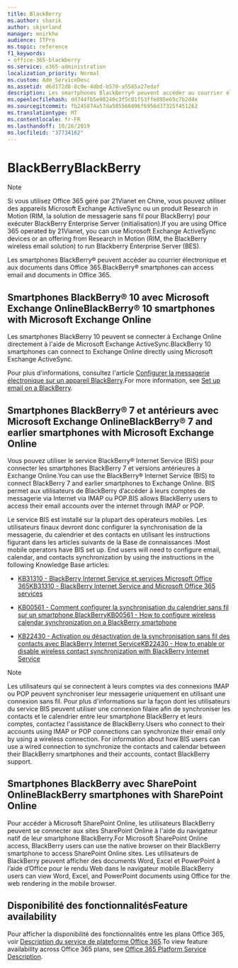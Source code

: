 ```yaml
---
title: BlackBerry
ms.author: sharik
author: skjerland
manager: mnirkhe
audience: ITPro
ms.topic: reference
f1_keywords:
- office-365-blackberry
ms.service: o365-administration
localization_priority: Normal
ms.custom: Adm_ServiceDesc
ms.assetid: d6d172d8-8c0e-4dbd-b570-a5585a27edaf
description: Les smartphones BlackBerry® peuvent accéder au courrier électronique et aux documents dans Office 365.
ms.openlocfilehash: dd744fb5e90240c3f5c01f53ffe895e69c7b2d4e
ms.sourcegitcommit: fb245074a57da585566096f6956d37325f451262
ms.translationtype: MT
ms.contentlocale: fr-FR
ms.lasthandoff: 10/26/2019
ms.locfileid: "37734162"
---
```

# <a name="blackberry"></a><span data-ttu-id="ba17e-103">BlackBerry</span><span class="sxs-lookup"><span data-stu-id="ba17e-103">BlackBerry</span></span>

> [!NOTE]
> <span data-ttu-id="ba17e-104">Si vous utilisez Office 365 géré par 21Vianet en Chine, vous pouvez utiliser des appareils Microsoft Exchange ActiveSync ou un produit Research in Motion (RIM, la solution de messagerie sans fil pour BlackBerry) pour exécuter BlackBerry Enterprise Server (initialisation).</span><span class="sxs-lookup"><span data-stu-id="ba17e-104">If you are using Office 365 operated by 21Vianet, you can use Microsoft Exchange ActiveSync devices or an offering from Research in Motion (RIM, the BlackBerry wireless email solution) to run Blackberry Enterprise Server (BES).</span></span> 
  
<span data-ttu-id="ba17e-105">Les smartphones BlackBerry® peuvent accéder au courrier électronique et aux documents dans Office 365.</span><span class="sxs-lookup"><span data-stu-id="ba17e-105">BlackBerry® smartphones can access email and documents in Office 365.</span></span>
  
## <a name="blackberry-10-smartphones-with-microsoft-exchange-online"></a><span data-ttu-id="ba17e-106">Smartphones BlackBerry® 10 avec Microsoft Exchange Online</span><span class="sxs-lookup"><span data-stu-id="ba17e-106">BlackBerry® 10 smartphones with Microsoft Exchange Online</span></span>

<span data-ttu-id="ba17e-107">Les smartphones BlackBerry 10 peuvent se connecter à Exchange Online directement à l'aide de Microsoft Exchange ActiveSync.</span><span class="sxs-lookup"><span data-stu-id="ba17e-107">BlackBerry 10 smartphones can connect to Exchange Online directly using Microsoft Exchange ActiveSync.</span></span>
  
<span data-ttu-id="ba17e-108">Pour plus d'informations, consultez l'article [Configurer la messagerie électronique sur un appareil BlackBerry](https://go.microsoft.com/fwlink/?linkid=863394).</span><span class="sxs-lookup"><span data-stu-id="ba17e-108">For more information, see [Set up email on a BlackBerry](https://go.microsoft.com/fwlink/?linkid=863394).</span></span>
  
## <a name="blackberry-7-and-earlier-smartphones-with-microsoft-exchange-online"></a><span data-ttu-id="ba17e-109">Smartphones BlackBerry® 7 et antérieurs avec Microsoft Exchange Online</span><span class="sxs-lookup"><span data-stu-id="ba17e-109">BlackBerry® 7 and earlier smartphones with Microsoft Exchange Online</span></span>

<span data-ttu-id="ba17e-110">Vous pouvez utiliser le service BlackBerry® Internet Service (BIS) pour connecter les smartphones BlackBerry 7 et versions antérieures à Exchange Online.</span><span class="sxs-lookup"><span data-stu-id="ba17e-110">You can use the BlackBerry® Internet Service (BIS) to connect BlackBerry 7 and earlier smartphones to Exchange Online.</span></span> <span data-ttu-id="ba17e-111">BIS permet aux utilisateurs de BlackBerry d’accéder à leurs comptes de messagerie via Internet via IMAP ou POP.</span><span class="sxs-lookup"><span data-stu-id="ba17e-111">BIS allows BlackBerry users to access their email accounts over the internet through IMAP or POP.</span></span>
  
<span data-ttu-id="ba17e-p102">Le service BIS est installé sur la plupart des opérateurs mobiles. Les utilisateurs finaux devront donc configurer la synchronisation de la messagerie, du calendrier et des contacts en utilisant les instructions figurant dans les articles suivants de la Base de connaissances :</span><span class="sxs-lookup"><span data-stu-id="ba17e-p102">Most mobile operators have BIS set up. End users will need to configure email, calendar, and contacts synchronization by using the instructions in the following Knowledge Base articles:</span></span>
  
- [<span data-ttu-id="ba17e-114">KB31310 - BlackBerry Internet Service et services Microsoft Office 365</span><span class="sxs-lookup"><span data-stu-id="ba17e-114">KB31310 - BlackBerry Internet Service and Microsoft Office 365 services</span></span>](https://go.microsoft.com/fwlink/?LinkID=826158&amp;clcid=0x409)
    
- [<span data-ttu-id="ba17e-115">KB00561 - Comment configurer la synchronisation du calendrier sans fil sur un smartphone BlackBerry</span><span class="sxs-lookup"><span data-stu-id="ba17e-115">KB00561 - How to configure wireless calendar synchronization on a BlackBerry smartphone</span></span>](https://go.microsoft.com/fwlink/?LinkID=826160&amp;clcid=0x409)
    
- [<span data-ttu-id="ba17e-116">KB22430 - Activation ou désactivation de la synchronisation sans fil des contacts avec BlackBerry Internet Service</span><span class="sxs-lookup"><span data-stu-id="ba17e-116">KB22430 - How to enable or disable wireless contact synchronization with BlackBerry Internet Service</span></span>](https://go.microsoft.com/fwlink/?LinkID=826161&amp;clcid=0x409)
    
> [!NOTE]
> <span data-ttu-id="ba17e-p103">Les utilisateurs qui se connectent à leurs comptes via des connexions IMAP ou POP peuvent synchroniser leur messagerie uniquement en utilisant une connexion sans fil. Pour plus d'informations sur la façon dont les utilisateurs du service BIS peuvent utiliser une connexion filaire afin de synchroniser les contacts et le calendrier entre leur smartphone BlackBerry et leurs comptes, contactez l'assistance de BlackBerry.</span><span class="sxs-lookup"><span data-stu-id="ba17e-p103">Users who connect to their accounts using IMAP or POP connections can synchronize their email only by using a wireless connection. For information about how BIS users can use a wired connection to synchronize the contacts and calendar between their BlackBerry smartphones and their accounts, contact BlackBerry support.</span></span> 
  
## <a name="blackberry-smartphones-with-sharepoint-online"></a><span data-ttu-id="ba17e-119">Smartphones BlackBerry avec SharePoint Online</span><span class="sxs-lookup"><span data-stu-id="ba17e-119">BlackBerry smartphones with SharePoint Online</span></span>

<span data-ttu-id="ba17e-120">Pour accéder à Microsoft SharePoint Online, les utilisateurs BlackBerry peuvent se connecter aux sites SharePoint Online à l'aide du navigateur natif de leur smartphone BlackBerry.</span><span class="sxs-lookup"><span data-stu-id="ba17e-120">For Microsoft SharePoint Online access, BlackBerry users can use the native browser on their BlackBerry smartphone to access SharePoint Online sites.</span></span> <span data-ttu-id="ba17e-121">Les utilisateurs de BlackBerry peuvent afficher des documents Word, Excel et PowerPoint à l’aide d’Office pour le rendu Web dans le navigateur mobile.</span><span class="sxs-lookup"><span data-stu-id="ba17e-121">BlackBerry users can view Word, Excel, and PowerPoint documents using Office for the web rendering in the mobile browser.</span></span>
  
## <a name="feature-availability"></a><span data-ttu-id="ba17e-122">Disponibilité des fonctionnalités</span><span class="sxs-lookup"><span data-stu-id="ba17e-122">Feature availability</span></span>

<span data-ttu-id="ba17e-123">Pour afficher la disponibilité des fonctionnalités entre les plans Office 365, voir [Description du service de plateforme Office 365](office-365-platform-service-description.md).</span><span class="sxs-lookup"><span data-stu-id="ba17e-123">To view feature availability across Office 365 plans, see [Office 365 Platform Service Description](office-365-platform-service-description.md).</span></span>
  